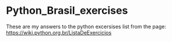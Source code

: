 # Python_Brasil_exercises
These are my answers to the python excersises list from the page: https://wiki.python.org.br/ListaDeExercicios
